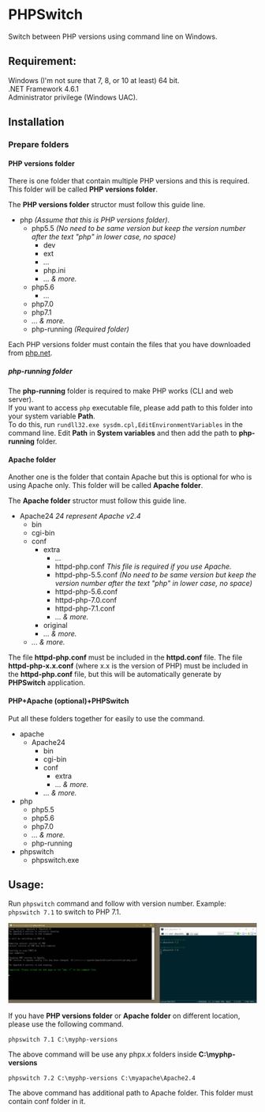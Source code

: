 ﻿# PHPSwitch

Switch between PHP versions using command line on Windows.

## Requirement:
Windows (I'm not sure that 7, 8, or 10 at least) 64 bit.<br>
.NET Framework 4.6.1<br>
Administrator privilege (Windows UAC).

## Installation

### Prepare folders
#### PHP versions folder
There is one folder that contain multiple PHP versions and this is required. This folder will be called **PHP versions folder**.

The **PHP versions folder** structor must follow this guide line.

* php *(Assume that this is PHP versions folder)*.
	* php5.5 *(No need to be same version but keep the version number after the text "php" in lower case, no space)*
		* dev
		* ext
		* *...*
		* php.ini
		* *... & more.*
     * php5.6
     	* *...*
     * php7.0
     * php7.1
     * *... & more.*
	 * php-running *(Required folder)*

Each PHP versions folder must contain the files that you have downloaded from [php.net](https://php.net).

##### php-running folder
The **php-running** folder is required to make PHP works (CLI and web server).<br>
If you want to access `php` executable file, please add path to this folder into your system variable **Path**.<br>
To do this, run `rundll32.exe sysdm.cpl,EditEnvironmentVariables` in the command line. Edit **Path** in **System variables** and then add the path to **php-running** folder.

#### Apache folder
Another one is the folder that contain Apache but this is optional for who is using Apache only. This folder will be called **Apache folder**.

The **Apache folder** structor must follow this guide line.

* Apache24 *24 represent Apache v2.4*
	* bin
	* cgi-bin
	* conf
		* extra
			* *...*
			* httpd-php.conf *This file is required if you use Apache.*
			* httpd-php-5.5.conf *(No need to be same version but keep the version number after the text "php" in lower case, no space)*
			* httpd-php-5.6.conf
			* httpd-php-7.0.conf
			* httpd-php-7.1.conf
			* *... & more.*
		* original
		* *... & more.*
	* *... & more.*

The file **httpd-php.conf** must be included in the **httpd.conf** file. The file **httpd-php-x.x.conf** (where x.x is the version of PHP) must be included in the **httpd-php.conf** file, but this will be automatically generate by **PHPSwitch** application.

#### PHP+Apache (optional)+PHPSwitch
Put all these folders together for easily to use the command.

* apache
	* Apache24
		* bin
		* cgi-bin
		* conf
			* extra
			* *... & more.*
        * *... & more.*
* php
	* php5.5
	* php5.6
	* php7.0
	* *... & more.*
	* php-running
* phpswitch
	* phpswitch.exe

## Usage:
Run `phpswitch` command and follow with version number. Example: `phpswitch 7.1` to switch to PHP 7.1.

![PHPSwitch Screenshot](.web-assets/phpswitch0.1-screenshot-01.jpg)

If you have **PHP versions folder** or **Apache folder** on different location, please use the following command.

```
phpswitch 7.1 C:\myphp-versions
```
The above command will be use any phpx.x folders inside **C:\myphp-versions**

```
phpswitch 7.2 C:\myphp-versions C:\myapache\Apache2.4
```
The above command has additional path to Apache folder. This folder must contain conf folder in it.